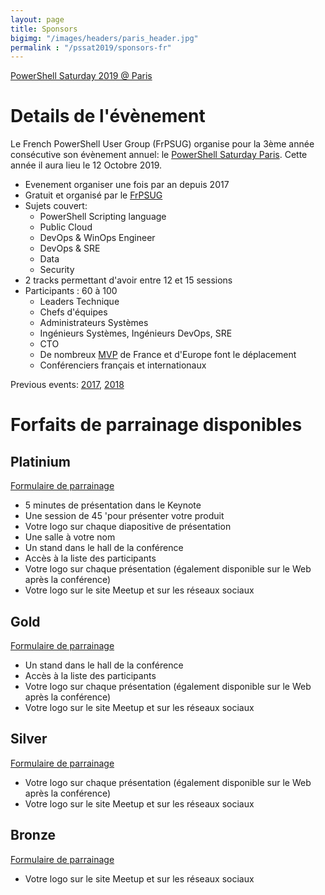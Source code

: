 ```yaml
---
layout: page
title: Sponsors
bigimg: "/images/headers/paris_header.jpg"
permalink : "/pssat2019/sponsors-fr"
---
```


[PowerShell Saturday 2019 @ Paris](/powershellsat-2019)

# Details de l'évènement

Le French PowerShell User Group (FrPSUG) organise pour la 3ème année consécutive son évènement annuel: le [PowerShell Saturday Paris](https://frpsug.com/powershellsat-2019/). Cette année il aura lieu le 12 Octobre 2019.

* Evenement organiser une fois par an depuis 2017
* Gratuit et organisé par le [FrPSUG](http://frpsug.com)
* Sujets couvert:
  * PowerShell Scripting language
  * Public Cloud
  * DevOps & WinOps Engineer
  * DevOps & SRE
  * Data
  * Security
* 2 tracks permettant d'avoir entre 12 et 15 sessions
* Participants : 60 à 100
  * Leaders Technique
  * Chefs d'équipes
  * Administrateurs Systèmes
  * Ingénieurs Systèmes, Ingénieurs DevOps, SRE
  * CTO
  * De nombreux [MVP](https://mvp.microsoft.com/fr-fr/overview) de France et d'Europe font le déplacement
  * Conférenciers français et internationaux

Previous events: [2017](https://www.meetup.com/FrenchPSUG/events/239169341/), [2018](https://www.meetup.com/FrenchPSUG/events/247765024/)

# Forfaits de parrainage disponibles

## Platinium

[Formulaire de parrainage](https://docs.google.com/forms/d/e/1FAIpQLSc5vnWfNBov1hT15xwjGSTiMcZNkGHADg0nfVxDM4Fy1krz8g/viewform?usp=sf_link)

* 5 minutes de présentation dans le Keynote
* Une session de 45 'pour présenter votre produit
* Votre logo sur chaque diapositive de présentation
* Une salle à votre nom
* Un stand dans le hall de la conférence
* Accès à la liste des participants
* Votre logo sur chaque présentation (également disponible sur le Web après la conférence)
* Votre logo sur le site Meetup et sur les réseaux sociaux

## Gold

[Formulaire de parrainage](https://docs.google.com/forms/d/e/1FAIpQLSc5vnWfNBov1hT15xwjGSTiMcZNkGHADg0nfVxDM4Fy1krz8g/viewform?usp=sf_link)

* Un stand dans le hall de la conférence
* Accès à la liste des participants
* Votre logo sur chaque présentation (également disponible sur le Web après la conférence)
* Votre logo sur le site Meetup et sur les réseaux sociaux

## Silver

[Formulaire de parrainage](https://docs.google.com/forms/d/e/1FAIpQLSc5vnWfNBov1hT15xwjGSTiMcZNkGHADg0nfVxDM4Fy1krz8g/viewform?usp=sf_link)

* Votre logo sur chaque présentation (également disponible sur le Web après la conférence)
* Votre logo sur le site Meetup et sur les réseaux sociaux

## Bronze

[Formulaire de parrainage](https://docs.google.com/forms/d/e/1FAIpQLSc5vnWfNBov1hT15xwjGSTiMcZNkGHADg0nfVxDM4Fy1krz8g/viewform?usp=sf_link)

* Votre logo sur le site Meetup et sur les réseaux sociaux
